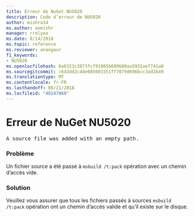 ```yaml
---
title: Erreur de NuGet NU5020
description: Code d’erreur de NU5020
author: mishra14
ms.author: anmishr
manager: rrelyea
ms.date: 8/14/2018
ms.topic: reference
ms.reviewer: anangaur
f1_keywords:
- NU5020
ms.openlocfilehash: 6a6323c3873fcf91065b600680aa5931ae7741a0
ms.sourcegitcommit: c643dd2c44e085601551ff7079d696bcc3ad2b49
ms.translationtype: MT
ms.contentlocale: fr-FR
ms.lasthandoff: 08/21/2018
ms.locfileid: "40247868"
---
```

# <a name="nuget-error-nu5020"></a>Erreur de NuGet NU5020
<pre>A source file was added with an empty path.</pre>

### <a name="issue"></a>Problème

Un fichier source a été passé à `msbuild /t:pack` opération avec un chemin d’accès vide.


### <a name="solution"></a>Solution

Veuillez vous assurer que tous les fichiers passés à sources `msbuild /t:pack` opération ont un chemin d’accès valide et qu’il existe sur le disque.

